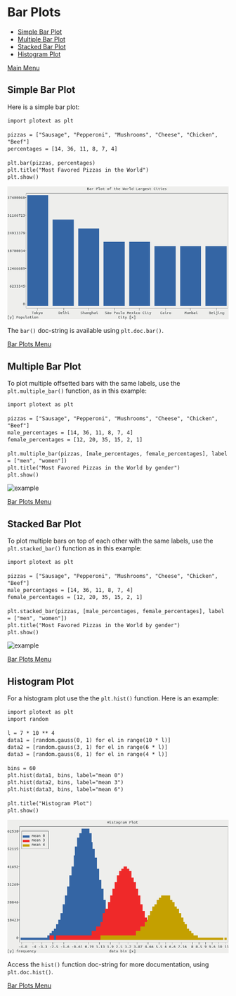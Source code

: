 # Bar Plots

- [ Simple Bar Plot ](https://github.com/piccolomo/plotext/blob/master/readme/bar.md#simple-bar-plot)
- [ Multiple Bar Plot ](https://github.com/piccolomo/plotext/blob/master/readme/bar.md#multiple-bar-plot)
- [ Stacked Bar Plot ](https://github.com/piccolomo/plotext/blob/master/readme/bar.md#stacked-bar-plot)
- [ Histogram Plot ](https://github.com/piccolomo/plotext/blob/master/readme/bar.md#histogram-plot)

[ Main Menu ](https://github.com/piccolomo/plotext#main-menu)



## Simple Bar Plot

Here is a simple bar plot:

```
import plotext as plt

pizzas = ["Sausage", "Pepperoni", "Mushrooms", "Cheese", "Chicken", "Beef"]
percentages = [14, 36, 11, 8, 7, 4]

plt.bar(pizzas, percentages)
plt.title("Most Favored Pizzas in the World")
plt.show()
```

![example](https://raw.githubusercontent.com/piccolomo/plotext/master/images/bar.png)

The `bar()` doc-string is available using `plt.doc.bar()`.

[ Bar Plots Menu ](https://github.com/piccolomo/plotext/blob/master/readme/bar.md#bar-plots)



## Multiple Bar Plot

To plot multiple offsetted bars with the same labels, use the `plt.multiple_bar()` function, as in this example:

```
import plotext as plt

pizzas = ["Sausage", "Pepperoni", "Mushrooms", "Cheese", "Chicken", "Beef"]
male_percentages = [14, 36, 11, 8, 7, 4]
female_percentages = [12, 20, 35, 15, 2, 1]

plt.multiple_bar(pizzas, [male_percentages, female_percentages], label = ["men", "women"])
plt.title("Most Favored Pizzas in the World by gender")
plt.show()
```

![example](https://raw.githubusercontent.com/piccolomo/plotext/master/images/multiple-bar.png)

[ Bar Plots Menu ](https://github.com/piccolomo/plotext/blob/master/readme/bar.md#bar-plots)



## Stacked Bar Plot

To plot multiple bars on top of each other with the same labels, use the `plt.stacked_bar()` function as in this example:

```
import plotext as plt

pizzas = ["Sausage", "Pepperoni", "Mushrooms", "Cheese", "Chicken", "Beef"]
male_percentages = [14, 36, 11, 8, 7, 4]
female_percentages = [12, 20, 35, 15, 2, 1]

plt.stacked_bar(pizzas, [male_percentages, female_percentages], label = ["men", "women"])
plt.title("Most Favored Pizzas in the World by gender")
plt.show()
```

![example](https://raw.githubusercontent.com/piccolomo/plotext/master/images/stacked-bar.png)

[ Bar Plots Menu ](https://github.com/piccolomo/plotext/blob/master/readme/bar.md#bar-plots)



## Histogram Plot

For a histogram plot use the the `plt.hist()` function. Here is an example:

```
import plotext as plt
import random

l = 7 * 10 ** 4
data1 = [random.gauss(0, 1) for el in range(10 * l)]
data2 = [random.gauss(3, 1) for el in range(6 * l)]
data3 = [random.gauss(6, 1) for el in range(4 * l)]

bins = 60
plt.hist(data1, bins, label="mean 0")
plt.hist(data2, bins, label="mean 3")
plt.hist(data3, bins, label="mean 6")

plt.title("Histogram Plot")
plt.show()
```
![example](https://raw.githubusercontent.com/piccolomo/plotext/master/images/hist.png)

Access the `hist()` function doc-string for more documentation, using `plt.doc.hist()`.

[ Bar Plots Menu ](https://github.com/piccolomo/plotext/blob/master/readme/bar.md#bar-plots)
